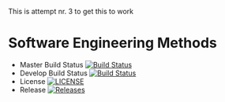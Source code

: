 This is attempt nr. 3 to get this to work

# Software Engineering Methods

- Master Build Status [![Build Status](https://travis-ci.com/OlavJDigranes/SEM2021.svg?branch=master)](https://travis-ci.com/OlavJDigranes/SEM2021)
- Develop Build Status [![Build Status](https://travis-ci.com/OlavJDigranes/SEM2021.svg?branch=develop)](https://travis-ci.com/OlavJDigranes/SEM2021)
- License [![LICENSE](https://img.shields.io/github/license/OlavJDigranes/SEM2021.svg?style=flat-square)](https://github.com/OlavJDigranes/SEM2021/blob/master/LICENSE)
- Release [![Releases](https://img.shields.io/github/release/OlavJDigranes/SEM2021/all.svg?style=flat-square)](https://github.com/OlavJDigranes/SEM2021/releases)

